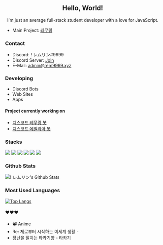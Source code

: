 <h2 align="center">Hello, World!</h2>
<p align="center">I'm just an average full-stack student developer with a love for JavaScript.</p>

- Main Project: [레무링](https://rem9999.xyz)

### Contact

- Discord: ! レムリン#9999  
- Discord Server: [Join](https://rem-guilds.xyz)
- E-Mail: admin@rem9999.xyz  

### Developing

- Discord Bots
- Web Sites
- Apps

#### Project currently working on

- [디스코드 레무링 봇](https://rem9999.xyz)
- [디스코드 에밀리아 봇](https://github.com/Remuring-Orario/Emilia)

### Stacks
  <img src="https://img.shields.io/badge/node.js-6DA55F?style=for-the-badge&logo=node.js&logoColor=white"/> <img src="https://img.shields.io/badge/javascript-%23323330.svg?style=for-the-badge&logo=javascript&logoColor=%23F7DF1E"/> <img src="https://img.shields.io/badge/typescript-%23007ACC.svg?style=for-the-badge&logo=typescript&logoColor=white"/> <img src="https://img.shields.io/badge/c%23-%23239120.svg?style=for-the-badge&logo=c-sharp&logoColor=white"/> <img src="https://img.shields.io/badge/html5-%23E34F26.svg?style=for-the-badge&logo=html5&logoColor=white"/> <img src="https://img.shields.io/badge/css3-%231572B6.svg?style=for-the-badge&logo=css3&logoColor=white"/>

### Github Stats

![! レムリン's Github Stats](https://github-readme-stats.vercel.app/api?username=rem-9999&bg_color=ffa745,fe869f,ef7ac8,a083ed,43aeff&title_color=fff&text_color=fff&show_icons=true&count_private=true)
  
### Most Used Languages

[![Top Langs](https://github-readme-stats.vercel.app/api/top-langs/?username=rem-9999&bg_color=ffa745,fe869f,ef7ac8,a083ed,43aeff&title_color=fff&text_color=fff)](https://github.com/rem-9999/github-readme-stats)

#### ❤️❤️❤️

- 📽️ Anime
- Re: 제로부터 시작하는 이세계 생활 - 
- 장난을 잘치는 타카기양 - 타카기
